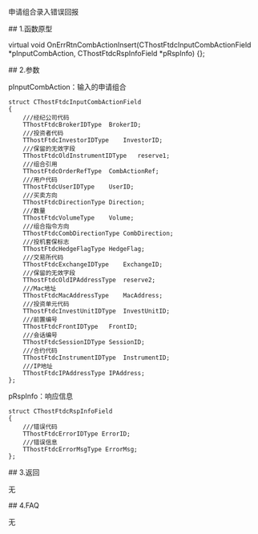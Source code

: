 <p>申请组合录入错误回报</p>
<span class="anchor" id="120a3f24-0d1f-4f8e-9fd8-c74012c77804"></span>
## 1.函数原型
<p>virtual void OnErrRtnCombActionInsert(CThostFtdcInputCombActionField *pInputCombAction, CThostFtdcRspInfoField *pRspInfo) {};</p>
<span class="anchor" id="73962dec-510e-4fe2-ae7f-fc3078b46d23"></span>
## 2.参数
<p>pInputCombAction：输入的申请组合</p>
<pre><code>struct CThostFtdcInputCombActionField
{
    ///经纪公司代码
    TThostFtdcBrokerIDType  BrokerID;
    ///投资者代码
    TThostFtdcInvestorIDType    InvestorID;
    ///保留的无效字段
    TThostFtdcOldInstrumentIDType   reserve1;
    ///组合引用
    TThostFtdcOrderRefType  CombActionRef;
    ///用户代码
    TThostFtdcUserIDType    UserID;
    ///买卖方向
    TThostFtdcDirectionType Direction;
    ///数量
    TThostFtdcVolumeType    Volume;
    ///组合指令方向
    TThostFtdcCombDirectionType CombDirection;
    ///投机套保标志
    TThostFtdcHedgeFlagType HedgeFlag;
    ///交易所代码
    TThostFtdcExchangeIDType    ExchangeID;
    ///保留的无效字段
    TThostFtdcOldIPAddressType  reserve2;
    ///Mac地址
    TThostFtdcMacAddressType    MacAddress;
    ///投资单元代码
    TThostFtdcInvestUnitIDType  InvestUnitID;
    ///前置编号
    TThostFtdcFrontIDType   FrontID;
    ///会话编号
    TThostFtdcSessionIDType SessionID;
    ///合约代码
    TThostFtdcInstrumentIDType  InstrumentID;
    ///IP地址
    TThostFtdcIPAddressType IPAddress;
};
</code></pre>
<p>pRspInfo：响应信息</p>
<pre><code>struct CThostFtdcRspInfoField
{
    ///错误代码
    TThostFtdcErrorIDType ErrorID;
    ///错误信息
    TThostFtdcErrorMsgType ErrorMsg;
};
</code></pre>
<span class="anchor" id="d51d59f4-0838-470a-b948-8dd1c445d99e"></span>
## 3.返回
<p>无</p>
<span class="anchor" id="da50df24-1b6c-42e6-a94f-06d0902d7788"></span>
## 4.FAQ
<p>无</p>
